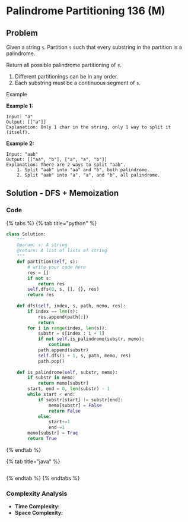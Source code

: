 # Palindrome Partitioning 136 \(M\)

## Problem

Given a string `s`. Partition `s` such that every substring in the partition is a palindrome.

Return all possible palindrome partitioning of `s`.

1. Different partitionings can be in any order.
2. Each substring must be a continuous segment of `s`.

Example

**Example 1:**

```text
Input: "a"
Output: [["a"]]
Explanation: Only 1 char in the string, only 1 way to split it (itself).
```

**Example 2:**

```text
Input: "aab"
Output: [["aa", "b"], ["a", "a", "b"]]
Explanation: There are 2 ways to split "aab".
    1. Split "aab" into "aa" and "b", both palindrome.
    2. Split "aab" into "a", "a", and "b", all palindrome.
```

## Solution - DFS + Memoization

### Code

{% tabs %}
{% tab title="python" %}
```python
class Solution:
    """
    @param: s: A string
    @return: A list of lists of string
    """
    def partition(self, s):
        # write your code here
        res = []
        if not s:
            return res
        self.dfs(0, s, [], {}, res)
        return res
    
    def dfs(self, index, s, path, memo, res):
        if index == len(s):
            res.append(path[:])
            return 
        for i in range(index, len(s)):
            substr = s[index : i + 1]
            if not self.is_palindrome(substr, memo):
                continue
            path.append(substr)
            self.dfs(i + 1, s, path, memo, res)
            path.pop()
    
    def is_palindrome(self, substr, memo):
        if substr in memo:
            return memo[substr]
        start, end = 0, len(substr) - 1
        while start < end:
            if substr[start] != substr[end]:
                memo[substr] = False
                return False
            else:
                start+=1
                end-=1
        memo[substr] = True
        return True
```
{% endtab %}

{% tab title="java" %}
```

```
{% endtab %}
{% endtabs %}

### Complexity Analysis

* **Time Complexity:**
* **Space Complexity:**

